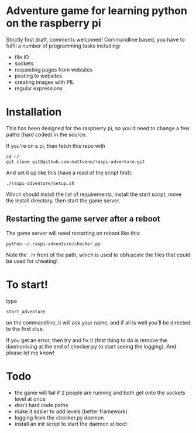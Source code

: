 # Adventure game for learning python on the raspberry pi

Strictly first draft, comments welcomed!
Commandline based, you have to fulfil a number of programming tasks including:

* file IO
* sockets
* requesting pages from websites 
* posting to websites
* creating images with PIL
* regular expressions

# Installation

This has been designed for the raspberry pi, so you'd need to change a few paths (hard coded) in the source. 

If you're on a pi, then fetch this repo with

    cd ~/
    git clone git@github.com:mattvenn/raspi-adventure.git

And set it up like this (have a read of the script first):

    ./raspi-adventure/setup.sh

Which should install the list of requirements, install the start script, move the install directory, then start the game server.

## Restarting the game server after a reboot

The game server will need restarting on reboot like this:

    python ~/.raspi-adventure/checker.py

Note the . in front of the path, which is used to obfuscate the files that could be used for cheating!

# To start!

type
 
    start_adventure

on the commandline, it will ask your name, and if all is well you'll be directed to the first clue.

If you get an error, then try and fix it (first thing to do is remove the daemonising at the end of checker.py to start seeing the logging). And please let me know!

# Todo

* the game will fail if 2 people are running and both get onto the sockets level at once
* don't hard code paths
* make it easier to add levels (better framework)
* logging from the checker.py daemon
* install an init script to start the daemon at boot
